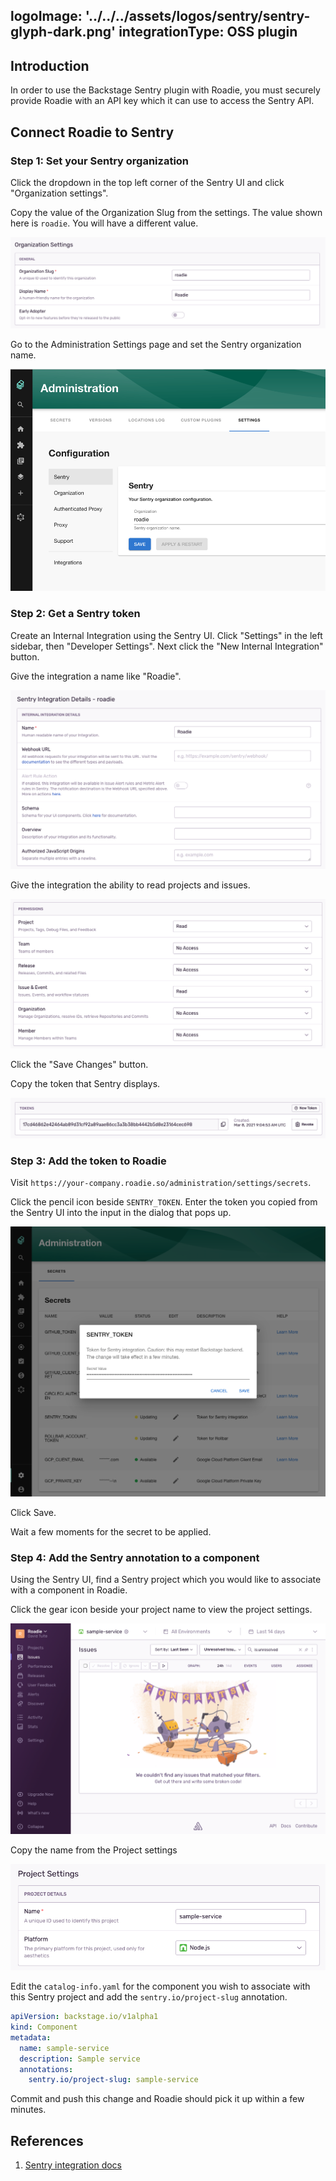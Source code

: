 logoImage: '../../../assets/logos/sentry/sentry-glyph-dark.png'
integrationType: OSS plugin
---

## Introduction

In order to use the Backstage Sentry plugin with Roadie, you must securely provide Roadie with an API key which it can use to access the Sentry API.

## Connect Roadie to Sentry

### Step 1: Set your Sentry organization

Click the dropdown in the top left corner of the Sentry UI and click "Organization settings".

Copy the value of the Organization Slug from the settings. The value shown here is `roadie`. You will have a different value.

![organizaton setting in Sentry UI](./sentry-organization-settings.png)

Go to the Administration Settings page and set the Sentry organization name.

![sentry-settings-page.png](./sentry-settings-page.png)

### Step 2: Get a Sentry token

Create an Internal Integration using the Sentry UI. Click "Settings" in the left sidebar, then "Developer Settings". Next click the "New Internal Integration" button.

Give the integration a name like "Roadie".

![a form on the sentry UI with the name input filled out with the text Roadie](./sentry-integration-name.png)

Give the integration the ability to read projects and issues.

![a list of permissions on the Sentry UI with projects and issues set to Read](./sentry-integration-permissions.png)

Click the "Save Changes" button.

Copy the token that Sentry displays.

![an api token in the Sentry UI](./sentry-token.png)

### Step 3: Add the token to Roadie

Visit `https://your-company.roadie.so/administration/settings/secrets`.

Click the pencil icon beside `SENTRY_TOKEN`. Enter the token you copied from the Sentry UI into the input in the dialog that pops up.

![a dialog box with an input called Secret Value. The Sentry token is pasted inside.](./dialog-on-roadie-secrets.png)

Click Save.

Wait a few moments for the secret to be applied.

### Step 4: Add the Sentry annotation to a component

Using the Sentry UI, find a Sentry project which you would like to associate with a component in Roadie.

Click the gear icon beside your project name to view the project settings.

![a page for a sample service in Sentry with a gear icon near the top left of the screen](./gear-icon.png)

Copy the name from the Project settings

![settings page for a project on Sentry with inputs for name and platform](./sentry-project-settings.png)

Edit the `catalog-info.yaml` for the component you wish to associate with this Sentry project and add the `sentry.io/project-slug` annotation.

```yaml
apiVersion: backstage.io/v1alpha1
kind: Component
metadata:
  name: sample-service
  description: Sample service
  annotations:
    sentry.io/project-slug: sample-service
```

Commit and push this change and Roadie should pick it up within a few minutes.

## References

1. [Sentry integration docs](https://docs.sentry.io/product/integrations/integration-platform/)
